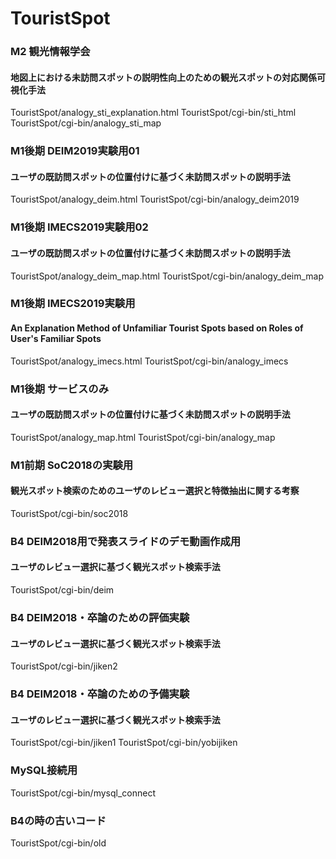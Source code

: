 # TouristSpot

### M2 観光情報学会
#### 地図上における未訪問スポットの説明性向上のための観光スポットの対応関係可視化手法
TouristSpot/analogy_sti_explanation.html
TouristSpot/cgi-bin/sti_html
TouristSpot/cgi-bin/analogy_sti_map

### M1後期 DEIM2019実験用01
#### ユーザの既訪問スポットの位置付けに基づく未訪問スポットの説明手法
TouristSpot/analogy_deim.html
TouristSpot/cgi-bin/analogy_deim2019

### M1後期 IMECS2019実験用02
#### ユーザの既訪問スポットの位置付けに基づく未訪問スポットの説明手法
TouristSpot/analogy_deim_map.html
TouristSpot/cgi-bin/analogy_deim_map

### M1後期 IMECS2019実験用
#### An Explanation Method of Unfamiliar Tourist Spots based on Roles of User's Familiar Spots
TouristSpot/analogy_imecs.html
TouristSpot/cgi-bin/analogy_imecs

### M1後期 サービスのみ
#### ユーザの既訪問スポットの位置付けに基づく未訪問スポットの説明手法
TouristSpot/analogy_map.html
TouristSpot/cgi-bin/analogy_map

### M1前期 SoC2018の実験用
#### 観光スポット検索のためのユーザのレビュー選択と特徴抽出に関する考察
TouristSpot/cgi-bin/soc2018

### B4 DEIM2018用で発表スライドのデモ動画作成用
#### ユーザのレビュー選択に基づく観光スポット検索手法
TouristSpot/cgi-bin/deim

### B4 DEIM2018・卒論のための評価実験
#### ユーザのレビュー選択に基づく観光スポット検索手法
TouristSpot/cgi-bin/jiken2

### B4 DEIM2018・卒論のための予備実験
#### ユーザのレビュー選択に基づく観光スポット検索手法
TouristSpot/cgi-bin/jiken1
TouristSpot/cgi-bin/yobijiken

### MySQL接続用
TouristSpot/cgi-bin/mysql_connect

### B4の時の古いコード
TouristSpot/cgi-bin/old

